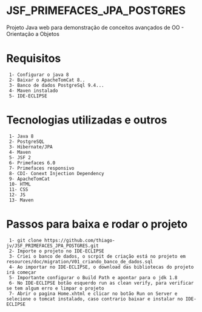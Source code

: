 # JSF_PRIMEFACES_JPA_POSTGRES
Projeto Java web para demonstração de conceitos avançados de OO - Orientação a Objetos

# Requisitos
```
 1- Configurar o java 8
 2- Baixar o ApacheTomCat 8..
 3- Banco de dados PostgreSql 9.4...
 4- Maven instalado
 5- IDE-ECLIPSE
 ```
# Tecnologias utilizadas e outros
```
 1- Java 8
 2- PostgreSQL
 3- Hibernate/JPA 
 4- Maven
 5- JSF 2
 6- Primefaces 6.0
 7- Primefaces responsivo
 8- CDI- Conext Injection Dependency
 9- ApacheTomCat
 10- HTML
 11- CSS
 12- JS
 13- Maven
```

# Passos para baixa e rodar o projeto
```
 1- git clone https://github.com/thiago-jv/JSF_PRIMEFACES_JPA_POSTGRES.git 
 2- Importe o projeto no IDE-ECLIPSE
 3- Criei o banco de dados, o scrpit de criação está no projeto em resources/doc/migration/V01_criando_banco_de_dados.sql
 4- Ao importar no IDE-ECLIPSE, o download das bibliotecas do projeto irá começar
 5- Importante configurar o Build Path e apontar para o jdk 1.8
 6- No IDE-ECLIPSE botão esquerdo run as clean verify, para verificar se tem algum erro e limpar o projeto
 7- Abrir o pagina Home.xhtml e clicar no botão Run on Server e selecione o tomcat instalado, caso contrario baixar e instalar no IDE-ECLIPSE
```




